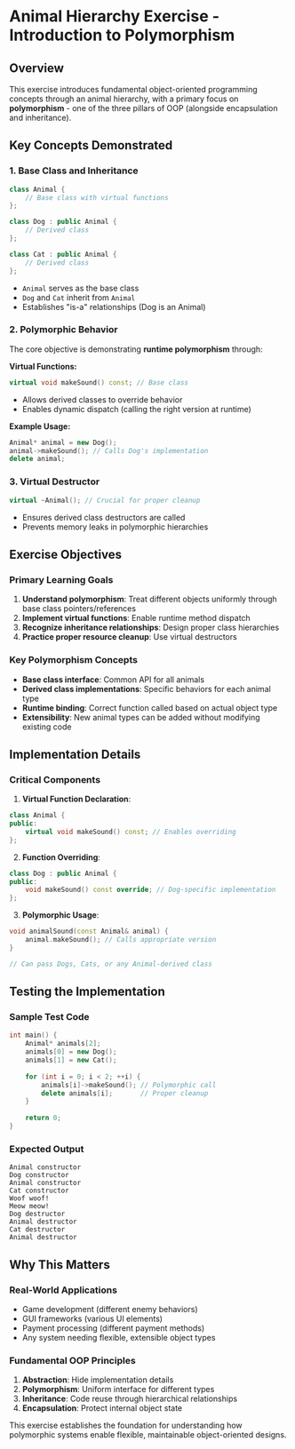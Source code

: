 # Animal Hierarchy Exercise - Introduction to Polymorphism

## Overview
This exercise introduces fundamental object-oriented programming concepts through an animal hierarchy, with a primary focus on **polymorphism** - one of the three pillars of OOP (alongside encapsulation and inheritance).

## Key Concepts Demonstrated

### 1. Base Class and Inheritance
```cpp
class Animal {
    // Base class with virtual functions
};

class Dog : public Animal {
    // Derived class
};

class Cat : public Animal {
    // Derived class
};
```
- `Animal` serves as the base class
- `Dog` and `Cat` inherit from `Animal`
- Establishes "is-a" relationships (Dog is an Animal)

### 2. Polymorphic Behavior
The core objective is demonstrating **runtime polymorphism** through:

**Virtual Functions:**
```cpp
virtual void makeSound() const; // Base class
```
- Allows derived classes to override behavior
- Enables dynamic dispatch (calling the right version at runtime)

**Example Usage:**
```cpp
Animal* animal = new Dog();
animal->makeSound(); // Calls Dog's implementation
delete animal;
```

### 3. Virtual Destructor
```cpp
virtual ~Animal(); // Crucial for proper cleanup
```
- Ensures derived class destructors are called
- Prevents memory leaks in polymorphic hierarchies

## Exercise Objectives

### Primary Learning Goals
1. **Understand polymorphism**: Treat different objects uniformly through base class pointers/references
2. **Implement virtual functions**: Enable runtime method dispatch
3. **Recognize inheritance relationships**: Design proper class hierarchies
4. **Practice proper resource cleanup**: Use virtual destructors

### Key Polymorphism Concepts
- **Base class interface**: Common API for all animals
- **Derived class implementations**: Specific behaviors for each animal type
- **Runtime binding**: Correct function called based on actual object type
- **Extensibility**: New animal types can be added without modifying existing code

## Implementation Details

### Critical Components
1. **Virtual Function Declaration**:
```cpp
class Animal {
public:
    virtual void makeSound() const; // Enables overriding
};
```

2. **Function Overriding**:
```cpp
class Dog : public Animal {
public:
    void makeSound() const override; // Dog-specific implementation
};
```

3. **Polymorphic Usage**:
```cpp
void animalSound(const Animal& animal) {
    animal.makeSound(); // Calls appropriate version
}

// Can pass Dogs, Cats, or any Animal-derived class
```

## Testing the Implementation

### Sample Test Code
```cpp
int main() {
    Animal* animals[2];
    animals[0] = new Dog();
    animals[1] = new Cat();
    
    for (int i = 0; i < 2; ++i) {
        animals[i]->makeSound(); // Polymorphic call
        delete animals[i];       // Proper cleanup
    }
    
    return 0;
}
```

### Expected Output
```
Animal constructor
Dog constructor
Animal constructor
Cat constructor
Woof woof!
Meow meow!
Dog destructor
Animal destructor
Cat destructor
Animal destructor
```

## Why This Matters

### Real-World Applications
- Game development (different enemy behaviors)
- GUI frameworks (various UI elements)
- Payment processing (different payment methods)
- Any system needing flexible, extensible object types

### Fundamental OOP Principles
1. **Abstraction**: Hide implementation details
2. **Polymorphism**: Uniform interface for different types
3. **Inheritance**: Code reuse through hierarchical relationships
4. **Encapsulation**: Protect internal object state

This exercise establishes the foundation for understanding how polymorphic systems enable flexible, maintainable object-oriented designs.